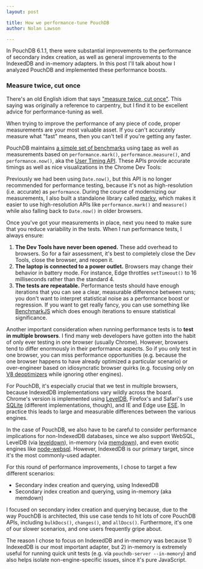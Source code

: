 ```yaml
---
layout: post

title: How we performance-tune PouchDB
author: Nolan Lawson

---
```


In PouchDB 6.1.1, there were substantial improvements to the performance of secondary index creation, as well as general improvements to the IndexedDB and in-memory adapters. In this post I'll talk about how I analyzed PouchDB and implemented these performance boosts.

### Measure twice, cut once

There's an old English idiom that says ["measure twice, cut once"](https://en.wiktionary.org/wiki/measure_twice_and_cut_once#English). This saying was originally a reference to carpentry, but I find it to be excellent advice for performance-tuning as well.  

When trying to improve the performance of any piece of code, proper measurements are your most valuable asset. If you can't accurately measure what "fast" means, then you can't tell if you're getting any faster.

PouchDB maintains [a simple set of benchmarks](https://github.com/pouchdb/pouchdb/tree/master/tests/performance) using [tape](https://github.com/substack/tape) as well as measurements based on `performance.mark()`, `performance.measure()`, and `performance.now()`, aka the [User Timing API](https://developer.mozilla.org/en-US/docs/Web/API/User_Timing_API). These APIs provide accurate timings as well as nice visualizations in the Chrome Dev Tools:

Previously we had been using `Date.now()`, but this API is no longer recommended for performance testing, because it's not as high-resolution (i.e. accurate) as `performance`. During the course of modernizing our measurements, I also built a standalone library called [marky](https://github.com/nolanlawson/marky), which makes it easier to use high-resolution APIs like `performance.mark()` and `measure()` while also falling back to `Date.now()` in older browsers.

Once you've got your measurements in place, next you need to make sure that you reduce variability in the tests. When I run performance tests, I always ensure:

1. **The Dev Tools have never been opened.** These add overhead to browsers. So for a fair assessment, it's best to completely close the Dev Tools, close the browser, and reopen it.
2. **The laptop is connected to a power outlet.** Browsers may change their behavior in battery mode. For instance, Edge throttles `setTimeout()` to 16 milliseconds rather than the standard 4.
3. **The tests are repeatable.** Performance tests should have enough iterations that you can see a clear, measurable difference between runs; you don't want to interpret statistical noise as a performance boost or regression. If you want to get really fancy, you can use something like [BenchmarkJS](https://benchmarkjs.com/) which does enough iterations to ensure statistical significance.

Another important consideration when running performance tests is to **test in multiple browsers**. I find many web developers have gotten into the habit of only ever testing in one browser (usually Chrome). However, browsers tend to differ enormously in their performance aspects. So if you only test in one browser, you can miss performance opportunities (e.g. because the one browser happens to have already optimized a particular scenario) or over-engineer based on idiosyncratic browser quirks (e.g. focusing only on [V8 deoptimizers](https://github.com/petkaantonov/bluebird/wiki/Optimization-killers) while ignoring other engines).

For PouchDB, it's especially crucial that we test in multiple browsers, because IndexedDB implementations vary wildly across the board. Chrome's version is implemented using [LevelDB](http://leveldb.org/), Firefox's and Safari's use [SQLite](https://sqlite.org/) (different implementations, though), and IE and Edge use [ESE](https://en.wikipedia.org/wiki/Extensible_Storage_Engine). In practice this leads to large and measurable differences between the various engines.

In the case of PouchDB, we also have to be careful to consider performance implications for non-IndexedDB databases, since we also support WebSQL, LevelDB (via [leveldown](https://github.com/level/leveldown)), in-memory (via [memdown](https://github.com/level/memdown)), and even exotic engines like [node-websql](https://github.com/nolanlawson/node-websql). However, IndexedDB is our primary target, since it's the most commonly-used adapter.

For this round of performance improvements, I chose to target a few different scenarios:

- Secondary index creation and querying, using IndexedDB
- Secondary index creation and querying, using in-memory (aka memdown)

I focused on secondary index creation and querying because, due to the way PouchDB is architected, this use case tends to hit lots of core PouchDB APIs, including `bulkDocs()`, `changes()`, and `allDocs()`. Furthermore, it's one of our slower scenarios, and one users frequently gripe about.

The reason I chose to focus on IndexedDB and in-memory was because 1) IndexedDB is our most important adapter, but 2) in-memory is extremely useful for running quick unit tests (e.g. via `pouchdb-server --in-memory`) and also helps isolate non-engine-specific issues, since it's pure JavaScript.